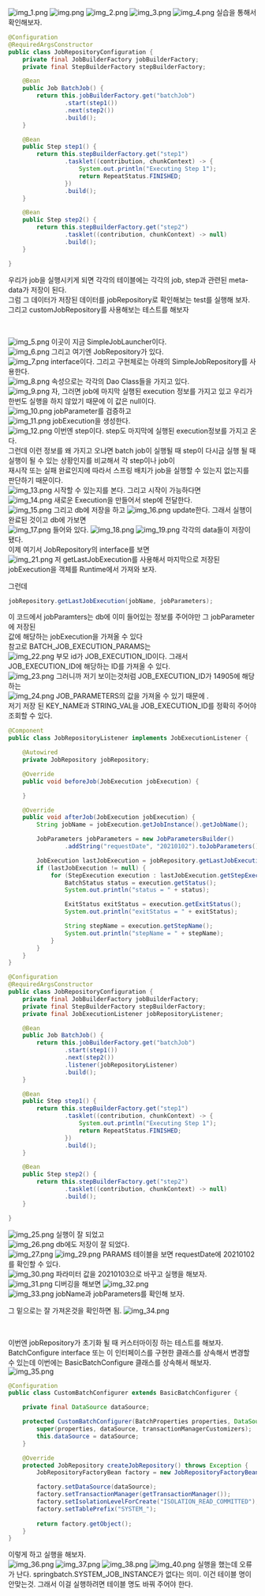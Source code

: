 ![img_1.png](img_1.png)
![img.png](img.png)
![img_2.png](img_2.png)
![img_3.png](img_3.png)
![img_4.png](img_4.png)
실습을 통해서 확인해보자. <br>
```java
@Configuration
@RequiredArgsConstructor
public class JobRepositoryConfiguration {
    private final JobBuilderFactory jobBuilderFactory;
    private final StepBuilderFactory stepBuilderFactory;

    @Bean
    public Job BatchJob() {
        return this.jobBuilderFactory.get("batchJob")
                .start(step1())
                .next(step2())
                .build();
    }

    @Bean
    public Step step1() {
        return this.stepBuilderFactory.get("step1")
                .tasklet((contribution, chunkContext) -> {
                    System.out.println("Executing Step 1");
                    return RepeatStatus.FINISHED;
                })
                .build();
    }

    @Bean
    public Step step2() {
        return this.stepBuilderFactory.get("step2")
                .tasklet((contribution, chunkContext) -> null)
                .build();
    }

}
```
우리가 job을 실행시키게 되면 각각의 테이블에는 각각의 job, step과 관련된 meta-data가 저장이 된다. <br>
그럼 그 데이터가 저장된 데이터를 jobRepository로 확인해보는 test를 실행해 보자. <Br>
그리고 customJobRepository를 사용해보는 테스트를 해보자 <br>

<br>

![img_5.png](img_5.png)
이곳이 지금 SimpleJobLauncher이다. <br>
![img_6.png](img_6.png)
그리고 여기엔 JobRepository가 있다. <br>
![img_7.png](img_7.png)
interface이다. 그리고 구현체로는 아래의 SimpleJobRepository를 사용한다.<br>
![img_8.png](img_8.png)
속성으로는 각각의 Dao Class들을 가지고 있다. <br>
![img_9.png](img_9.png)
자, 그러면 job에 마지막 실행된 execution 정보를 가지고 있고 우리가 한번도 실행을 하지 않았기 때문에 이 값은 null이다. <br>
![img_10.png](img_10.png)
jobParameter를 검증하고 <br>
![img_11.png](img_11.png)
jobExecution을 생성한다. <br>
![img_12.png](img_12.png)
이번엔 step이다. step도 마지막에 실행된 execution정보를 가지고 온다. <br>
그런데 이런 정보를 왜 가지고 오냐면 batch job이 실행될 때 step이 다시금 실행 될 때 실행이 될 수 있는 상황인지를 비교해서 각 step이나 job이 <br>
재시작 또는 실패 완료인지에 따라서 스프링 배치가 job을 실행할 수 있는지 없는지를 판단하기 때문이다. <br>
![img_13.png](img_13.png)
시작할 수 있는지를 본다. 그리고 시작이 가능하다면 <br>
![img_14.png](img_14.png)
새로운 Execution을 만들어서 step에 전달한다. <br>
![img_15.png](img_15.png)
그리고 db에 저장을 하고 
![img_16.png](img_16.png)
update한다. 그래서 실행이 완료된 것이고 db에 가보면 <br>
![img_17.png](img_17.png)
들어와 있다. 
![img_18.png](img_18.png)
![img_19.png](img_19.png)
각각의 data들이 저장이 됐다. <br>
이제 여기서 JobRepository의 interface를 보면 <br>
![img_21.png](img_21.png)
저 getLastJobExecution를 사용해서 마지막으로 저장된 jobExecution을 객체를 Runtime에서 가져와 보자. <br>


그런데
```java
jobRepository.getLastJobExecution(jobName, jobParameters);
```
이 코드에서 jobParamters는 db에 이미 들어있는 정보를 주어야만 그 jobParameter에 저장된 <br>
값에 해당하는 jobExecution을 가져올 수 있다 <br>
참고로 BATCH_JOB_EXECUTION_PARAMS는 <br>
![img_22.png](img_22.png)
부모 id가 JOB_EXECUTION_ID이다. 그래서 JOB_EXECUTION_ID에 해당하는 ID를 가져올 수 있다.<br>
![img_23.png](img_23.png)
그러니까 저기 보이는것처럼 JOB_EXECUTION_ID가 14905에 해당하는 <br>
![img_24.png](img_24.png)
JOB_PARAMETERS의 값을 가져올 수 있기 때문에 . <br>
저기 저장 된 KEY_NAME과 STRING_VAL을 JOB_EXECUTION_ID를 정확히 주어야 조회할 수 있다. <br>
```java
@Component
public class JobRepositoryListener implements JobExecutionListener {

    @Autowired
    private JobRepository jobRepository;

    @Override
    public void beforeJob(JobExecution jobExecution) {

    }

    @Override
    public void afterJob(JobExecution jobExecution) {
        String jobName = jobExecution.getJobInstance().getJobName();

        JobParameters jobParameters = new JobParametersBuilder()
                .addString("requestDate", "20210102").toJobParameters();

        JobExecution lastJobExecution = jobRepository.getLastJobExecution(jobName, jobParameters);
        if (lastJobExecution != null) {
            for (StepExecution execution : lastJobExecution.getStepExecutions()) {
                BatchStatus status = execution.getStatus();
                System.out.println("status = " + status);

                ExitStatus exitStatus = execution.getExitStatus();
                System.out.println("exitStatus = " + exitStatus);

                String stepName = execution.getStepName();
                System.out.println("stepName = " + stepName);
            }
        }
    }
}
```
```java
@Configuration
@RequiredArgsConstructor
public class JobRepositoryConfiguration {
    private final JobBuilderFactory jobBuilderFactory;
    private final StepBuilderFactory stepBuilderFactory;
    private final JobExecutionListener jobRepositoryListener;

    @Bean
    public Job BatchJob() {
        return this.jobBuilderFactory.get("batchJob")
                .start(step1())
                .next(step2())
                .listener(jobRepositoryListener)
                .build();
    }

    @Bean
    public Step step1() {
        return this.stepBuilderFactory.get("step1")
                .tasklet((contribution, chunkContext) -> {
                    System.out.println("Executing Step 1");
                    return RepeatStatus.FINISHED;
                })
                .build();
    }

    @Bean
    public Step step2() {
        return this.stepBuilderFactory.get("step2")
                .tasklet((contribution, chunkContext) -> null)
                .build();
    }

}
```
![img_25.png](img_25.png)
실행이 잘 되었고 <br>
![img_26.png](img_26.png)
db에도 저장이 잘 되었다. <br>
![img_27.png](img_27.png)
![img_29.png](img_29.png)
PARAMS 테이블을 보면 requestDate에 20210102를 확인할 수 있다. <br>
![img_30.png](img_30.png)
파라미터 값을 20210103으로 바꾸고 실행을 해보자. <br>
![img_31.png](img_31.png)
디버깅을 해보면 
![img_32.png](img_32.png)    
![img_33.png](img_33.png)
jobName과 jobParameters를 확인해 보자. <br>

그 밑으로는 잘 가져온것을 확인하면 됨.
![img_34.png](img_34.png)


<br>

이번엔 jobRepository가 초기화 될 때 커스터마이징 하는 테스트를 해보자. <br>
BatchConfigure interface 또는 이 인터페이스를 구현한 클래스를 상속해서 변경할 수 있는데 이번에는 BasicBatchConfigure 클래스를 상속해서 해보자. <br>
![img_35.png](img_35.png)

```java
@Configuration
public class CustomBatchConfigurer extends BasicBatchConfigurer {

    private final DataSource dataSource;

    protected CustomBatchConfigurer(BatchProperties properties, DataSource dataSource, TransactionManagerCustomizers transactionManagerCustomizers) {
        super(properties, dataSource, transactionManagerCustomizers);
        this.dataSource = dataSource;
    }

    @Override
    protected JobRepository createJobRepository() throws Exception {
        JobRepositoryFactoryBean factory = new JobRepositoryFactoryBean();

        factory.setDataSource(dataSource);
        factory.setTransactionManager(getTransactionManager());
        factory.setIsolationLevelForCreate("ISOLATION_READ_COMMITTED");
        factory.setTablePrefix("SYSTEM_");
        
        return factory.getObject();
    }
}
```
이렇게 하고 실행을 해보자. <br>
![img_36.png](img_36.png)
![img_37.png](img_37.png)
![img_38.png](img_38.png)
![img_40.png](img_40.png)
실행을 했는데 오류가 난다. springbatch.SYSTEM_JOB_INSTANCE가 없다는 의미.
이건 테이블 명이 안맞는것. 그래서 이걸 실행하려면 테이블 명도 바꿔 주어야 한다. <br>
















